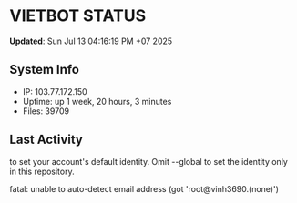 # VIETBOT STATUS
**Updated**: Sun Jul 13 04:16:19 PM +07 2025

## System Info
- IP: 103.77.172.150
- Uptime: up 1 week, 20 hours, 3 minutes
- Files: 39709

## Last Activity

to set your account's default identity.
Omit --global to set the identity only in this repository.

fatal: unable to auto-detect email address (got 'root@vinh3690.(none)')
